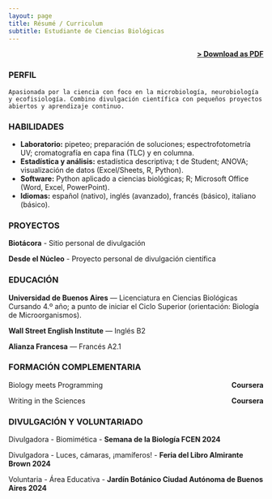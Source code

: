 ```yaml
---
layout: page
title: Résumé / Curriculum
subtitle: Estudiante de Ciencias Biológicas
---
```


<span style="float: right; "><a href="{{ '/assets/resume.pdf' | prepend: site.baseurl }}"><strong>> Download as PDF</strong></a> </span>
<br>

### PERFIL
``` Apasionada por la ciencia con foco en la microbiología, neurobiología y ecofisiología. Combino divulgación científica con pequeños proyectos abiertos y aprendizaje continuo.    ```

### HABILIDADES
- **Laboratorio:** pipeteo; preparación de soluciones; espectrofotometría UV; cromatografía en capa fina (TLC) y en columna.
- **Estadística y análisis:** estadística descriptiva; t de Student; ANOVA; visualización de datos (Excel/Sheets, R, Python).
- **Software:** Python aplicado a ciencias biológicas; R; Microsoft Office (Word, Excel, PowerPoint).
- **Idiomas:** español (nativo), inglés (avanzado), francés (básico), italiano (básico).  

### PROYECTOS
**Biotácora** - Sitio personal de divulgación  <span style="float: right; "> 

**Desde el Núcleo** - Proyecto personal de divulgación científica <span style="float: right; ">  

### EDUCACIÓN


 **Universidad de Buenos Aires**  — Licenciatura en Ciencias Biológicas 
 Cursando 4.º año; a punto de iniciar el Ciclo Superior (orientación: Biología de Microorganismos).


**Wall Street English Institute** — Inglés B2


 **Alianza Francesa** — Francés A2.1


### FORMACIÓN COMPLEMENTARIA

Biology meets Programming <span style="float: right; "> 
**Coursera**  

Writing in the Sciences <span style="float: right; "> 
**Coursera** 

### DIVULGACIÓN Y VOLUNTARIADO 

Divulgadora - Biomimética - **Semana de la Biología FCEN 2024** <span style="float: right; ">

Divulgadora - Luces, cámaras, ¡mamíferos! - **Feria del Libro Almirante Brown 2024** <span style="float: right; ">

Voluntaria - Área Educativa - **Jardín Botánico Ciudad Autónoma de Buenos Aires 2024** <span style="float: right; ">



